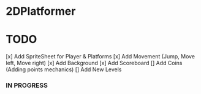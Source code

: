 # 2DPlatformer
# TODO
[x] Add SpriteSheet for Player & Platforms
[x] Add Movement (Jump, Move left, Move right)
[x] Add Background 
[x] Add Scoreboard
[] Add Coins (Adding points mechanics)
[] Add New Levels

### IN PROGRESS
